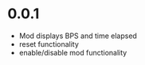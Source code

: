 # 0.0.1
- Mod displays BPS and time elapsed
- reset functionality
- enable/disable mod functionality